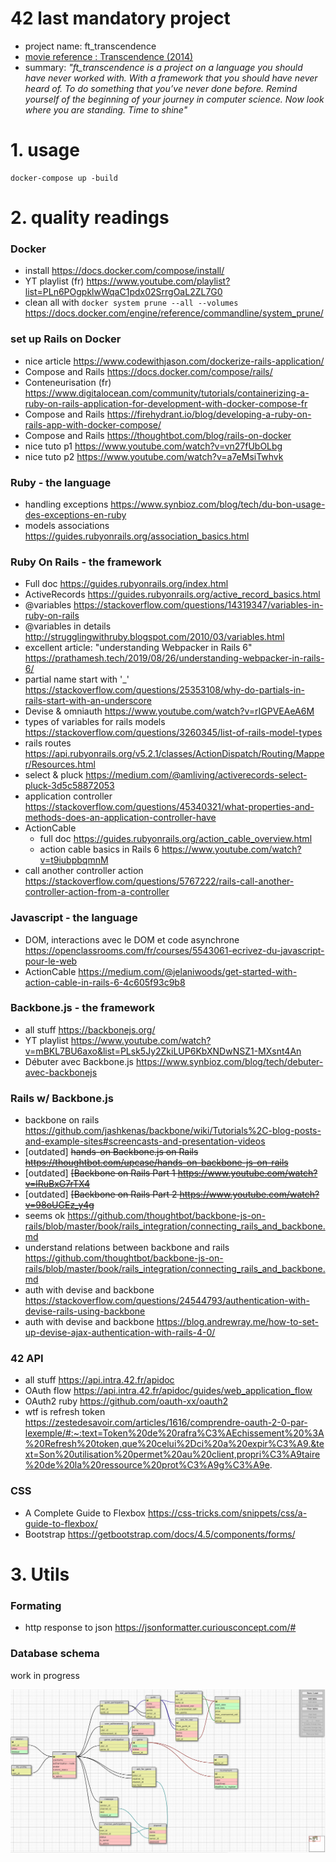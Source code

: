 # 42 last mandatory project
- project name: ft_transcendence
- [movie reference : Transcendence (2014)](https://en.wikipedia.org/wiki/Transcendence_(2014_film))
- summary: *"ft_transcendence is a project on a language you should have never worked with. With a framework that you should have never heard of. To do something that you’ve never done before. Remind yourself of the beginning of your journey in computer science. Now look where you are standing. Time to shine"*

# 1. usage

```
docker-compose up -build
```

# 2. quality readings 

### Docker
- install https://docs.docker.com/compose/install/
- YT playlist (fr) https://www.youtube.com/playlist?list=PLn6POgpklwWqaC1pdx02SrrgOaL2ZL7G0
- clean all with ```docker system prune --all --volumes``` https://docs.docker.com/engine/reference/commandline/system_prune/
### set up Rails on Docker
- nice article https://www.codewithjason.com/dockerize-rails-application/ 
- Compose and Rails https://docs.docker.com/compose/rails/
- Conteneurisation (fr) https://www.digitalocean.com/community/tutorials/containerizing-a-ruby-on-rails-application-for-development-with-docker-compose-fr
- Compose and Rails https://firehydrant.io/blog/developing-a-ruby-on-rails-app-with-docker-compose/
- Compose and Rails https://thoughtbot.com/blog/rails-on-docker
- nice tuto p1 https://www.youtube.com/watch?v=vn27fUbOLbg
- nice tuto p2 https://www.youtube.com/watch?v=a7eMsiTwhvk

### Ruby - the language
- handling exceptions https://www.synbioz.com/blog/tech/du-bon-usage-des-exceptions-en-ruby
- models associations https://guides.rubyonrails.org/association_basics.html

### Ruby On Rails - the framework
- Full doc https://guides.rubyonrails.org/index.html
- ActiveRecords https://guides.rubyonrails.org/active_record_basics.html
- @variables https://stackoverflow.com/questions/14319347/variables-in-ruby-on-rails
- @variables in details http://strugglingwithruby.blogspot.com/2010/03/variables.html
- excellent article: "understanding Webpacker in Rails 6" https://prathamesh.tech/2019/08/26/understanding-webpacker-in-rails-6/
- partial name start with '_' https://stackoverflow.com/questions/25353108/why-do-partials-in-rails-start-with-an-underscore
- Devise & omniauth https://www.youtube.com/watch?v=rIGPVEAeA6M
- types of variables for rails models https://stackoverflow.com/questions/3260345/list-of-rails-model-types
- rails routes https://api.rubyonrails.org/v5.2.1/classes/ActionDispatch/Routing/Mapper/Resources.html
- select & pluck https://medium.com/@amliving/activerecords-select-pluck-3d5c58872053
- application controller https://stackoverflow.com/questions/45340321/what-properties-and-methods-does-an-application-controller-have
- ActionCable
  - full doc https://guides.rubyonrails.org/action_cable_overview.html
  - action cable basics in Rails 6 https://www.youtube.com/watch?v=t9iubpbqmnM
- call another controller action https://stackoverflow.com/questions/5767222/rails-call-another-controller-action-from-a-controller

### Javascript - the language
- DOM, interactions avec le DOM et code asynchrone https://openclassrooms.com/fr/courses/5543061-ecrivez-du-javascript-pour-le-web
- ActionCable https://medium.com/@jelaniwoods/get-started-with-action-cable-in-rails-6-4c605f93c9b8

### Backbone.js - the framework
- all stuff https://backbonejs.org/
- YT playlist https://www.youtube.com/watch?v=mBKL7BU6axo&list=PLsk5Jy2ZkiLUP6KbXNDwNSZ1-MXsnt4An
- Débuter avec Backbone.js https://www.synbioz.com/blog/tech/debuter-avec-backbonejs

### Rails w/ Backbone.js 
- backbone on rails https://github.com/jashkenas/backbone/wiki/Tutorials%2C-blog-posts-and-example-sites#screencasts-and-presentation-videos
- [outdated] ~~hands-on Backbone.js on Rails https://thoughtbot.com/upcase/hands-on-backbone-js-on-rails~~
- [outdated] ~~[Backbone on Rails Part 1 https://www.youtube.com/watch?v=lRuBxG7rTX4~~
- [outdated] ~~[Backbone on Rails Part 2 https://www.youtube.com/watch?v=98oUGEz_y4g~~
- seems ok https://github.com/thoughtbot/backbone-js-on-rails/blob/master/book/rails_integration/connecting_rails_and_backbone.md
- understand relations between backbone and rails https://github.com/thoughtbot/backbone-js-on-rails/blob/master/book/rails_integration/connecting_rails_and_backbone.md
- auth with devise and backbone https://stackoverflow.com/questions/24544793/authentication-with-devise-rails-using-backbone
- auth with devise and backbone https://blog.andrewray.me/how-to-set-up-devise-ajax-authentication-with-rails-4-0/

### 42 API
- all stuff https://api.intra.42.fr/apidoc
- OAuth flow https://api.intra.42.fr/apidoc/guides/web_application_flow
- OAuth2 ruby https://github.com/oauth-xx/oauth2
- wtf is refresh token https://zestedesavoir.com/articles/1616/comprendre-oauth-2-0-par-lexemple/#:~:text=Token%20de%20rafra%C3%AEchissement%20%3A%20Refresh%20token,que%20celui%2Dci%20a%20expir%C3%A9.&text=Son%20utilisation%20permet%20au%20client,propri%C3%A9taire%20de%20la%20ressource%20prot%C3%A9g%C3%A9e.

### CSS
- A Complete Guide to Flexbox https://css-tricks.com/snippets/css/a-guide-to-flexbox/
- Bootstrap https://getbootstrap.com/docs/4.5/components/forms/

# 3. Utils

### Formating

- http response to json https://jsonformatter.curiousconcept.com/#

### Database schema

work in progress

![DB](db/db.png)
